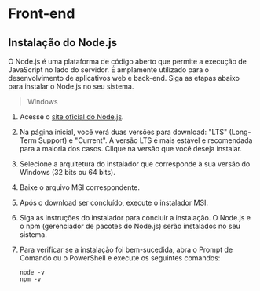# Front-end

## Instalação do Node.js

O Node.js é uma plataforma de código aberto que permite a execução de JavaScript no lado do servidor. É amplamente utilizado para o desenvolvimento de aplicativos web e back-end. Siga as etapas abaixo para instalar o Node.js no seu sistema.

> Windows

1. Acesse o [site oficial do Node.js](https://nodejs.org/).

2. Na página inicial, você verá duas versões para download: "LTS" (Long-Term Support) e "Current". A versão LTS é mais estável e recomendada para a maioria dos casos. Clique na versão que você deseja instalar.

3. Selecione a arquitetura do instalador que corresponde à sua versão do Windows (32 bits ou 64 bits).

4. Baixe o arquivo MSI correspondente.

5. Após o download ser concluído, execute o instalador MSI.

6. Siga as instruções do instalador para concluir a instalação. O Node.js e o npm (gerenciador de pacotes do Node.js) serão instalados no seu sistema.

7. Para verificar se a instalação foi bem-sucedida, abra o Prompt de Comando ou o PowerShell e execute os seguintes comandos:
   ```
   node -v
   npm -v

<!--
npx create-react-app organo
cd organo
npm start
-->